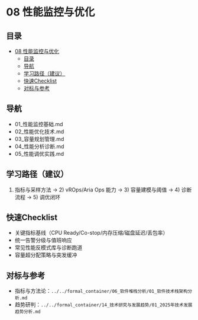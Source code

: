 # 08 性能监控与优化

## 目录

- [08 性能监控与优化](#08-性能监控与优化)
  - [目录](#目录)
  - [导航](#导航)
  - [学习路径（建议）](#学习路径建议)
  - [快速Checklist](#快速checklist)
  - [对标与参考](#对标与参考)

## 导航

- 01_性能监控基础.md
- 02_性能优化技术.md
- 03_容量规划管理.md
- 04_性能分析诊断.md
- 05_性能调优实践.md

## 学习路径（建议）

1) 指标与采样方法 → 2) vROps/Aria Ops 能力 → 3) 容量建模与阈值 → 4) 诊断流程 → 5) 调优闭环

## 快速Checklist

- 关键指标基线（CPU Ready/Co-stop/内存压缩/磁盘延迟/丢包率）
- 统一告警分级与值班响应
- 常见性能反模式库与诊断跑道
- 容量超分配策略与突发缓冲

## 对标与参考

- 指标与方法论：`../../formal_container/06_软件堆栈分析/01_软件技术栈架构分析.md`
- 趋势研判：`../../formal_container/14_技术研究与发展趋势/01_2025年技术发展趋势分析.md`
